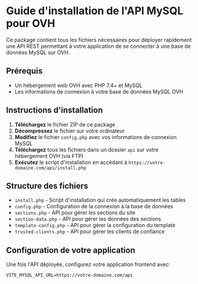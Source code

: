 
# Guide d'installation de l'API MySQL pour OVH

Ce package contient tous les fichiers nécessaires pour déployer rapidement une API REST permettant à votre application de se connecter à une base de données MySQL sur OVH.

## Prérequis

- Un hébergement web OVH avec PHP 7.4+ et MySQL
- Les informations de connexion à votre base de données MySQL OVH

## Instructions d'installation

1. **Téléchargez** le fichier ZIP de ce package
2. **Décompressez** le fichier sur votre ordinateur
3. **Modifiez** le fichier `config.php` avec vos informations de connexion MySQL
4. **Téléchargez** tous les fichiers dans un dossier `api` sur votre hébergement OVH (via FTP)
5. **Exécutez** le script d'installation en accédant à `https://votre-domaine.com/api/install.php`

## Structure des fichiers

- `install.php` - Script d'installation qui crée automatiquement les tables
- `config.php` - Configuration de la connexion à la base de données
- `sections.php` - API pour gérer les sections du site
- `section-data.php` - API pour gérer les données des sections
- `template-config.php` - API pour gérer la configuration du template
- `trusted-clients.php` - API pour gérer les clients de confiance

## Configuration de votre application

Une fois l'API déployée, configurez votre application frontend avec:

```
VITE_MYSQL_API_URL=https://votre-domaine.com/api
```
